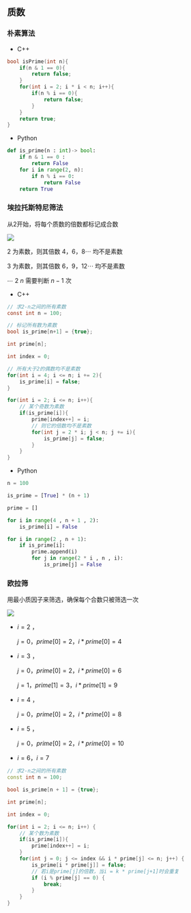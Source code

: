 <!--
 * @Description: 
 * @Version: 1.0
 * @Author: DaLao
 * @Email: dalao_li@163.com
 * @Date: 2021-11-24 22:10:39
 * @LastEditors: dalao
 * @LastEditTime: 2022-04-05 00:24:07
-->

## 质数


### 朴素算法

- C++
  
```c++
bool isPrime(int n){
    if(n & 1 == 0){
        return false;
    }
    for(int i = 2; i * i < n; i++){
        if(n % i == 0){
            return false;
        }
    }
    return true;
}
```

- Python

```py
def is_prime(n : int)-> bool:
    if n & 1 == 0 :
        return False
    for i in range(2, n):
        if n % i == 0:
            return False
    return True
```


### 埃拉托斯特尼筛法

从2开始，将每个质数的倍数都标记成合数

![](https://cdn.hurra.ltd/img/2022-4-4-0034.svg)

$2$ 为素数，则其倍数 $4，6，8 \cdots$ 均不是素数

$3$ 为素数，则其倍数 $6，9，12 \cdots$ 均不是素数

$\cdots$ $2~n$ 需要判断 $n-1$ 次

- C++

```c
// 求2-n之间的所有素数
const int n = 100;

// 标记所有数为素数
bool is_prime[n+1] = {true};

int prime[n];

int index = 0;

// 所有大于2的偶数均不是素数
for(int i = 4; i <= n; i += 2){
    is_prime[i] = false;
}

for(int i = 2; i <= n; i++){
    // 某个奇数为素数
    if(is_prime[i]){
        prime[index++] = i;
        // 则它的倍数均不是素数
        for(int j = 2 * i; j < n; j += i){
            is_prime[j] = false;
        }
    }
}
```


- Python

```py
n = 100

is_prime = [True] * (n + 1)

prime = []

for i in range(4 , n + 1 , 2):
    is_prime[i] = False

for i in range(2 , n + 1):
    if is_prime[i]:
        prime.append(i)
        for j in range(2 * i , n , i):
            is_prime[j] = False
```



### 欧拉筛

用最小质因子来筛选，确保每个合数只被筛选一次

![](https://cdn.hurra.ltd/img/2022-4-4-0034.svg)

- $i = 2$ ，

    $j = 0 ， prime[0] = 2 ， i * prime[0] = 4$

- $i = 3$ ，

    $j = 0 ， prime[0] = 2 ， i * prime[0] = 6$

    $j = 1 ， prime[1] = 3 ， i * prime[1] = 9$

- $i = 4$ ，

    $j = 0 ， prime[0] = 2 ， i * prime[0] = 8$

- $i = 5$ ，

    $j = 0 ， prime[0] = 2 ， i * prime[0] = 10$

- $i = 6， i = 7$


```c++
// 求2-n之间的所有素数
const int n = 100;

bool is_prime[n + 1] = {true};

int prime[n];

int index = 0;

for(int i = 2; i <= n; i++) {
    // 某个数为素数
    if(is_prime[i]){
        prime[index++] = i;
    }
    for(int j = 0; j <= index && i * prime[j] <= n; j++) {
        is_prime[i * prime[j]] = false;
        // 若i是prime[j]的倍数，当i = k * prime[j+1]时会重复
        if (i % prime[j] == 0) {
            break;
        }
    }
}
```